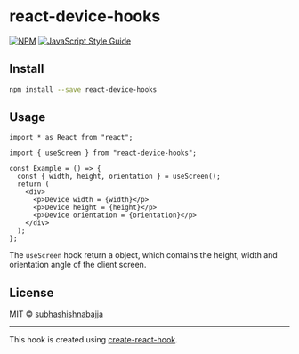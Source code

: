 # react-device-hooks

>

[![NPM](https://img.shields.io/npm/v/react-device-hooks.svg)](https://www.npmjs.com/package/react-device-hooks) [![JavaScript Style Guide](https://img.shields.io/badge/code_style-standard-brightgreen.svg)](https://standardjs.com)

## Install

```bash
npm install --save react-device-hooks
```

## Usage

```tsx
import * as React from "react";

import { useScreen } from "react-device-hooks";

const Example = () => {
  const { width, height, orientation } = useScreen();
  return (
    <div>
      <p>Device width = {width}</p>
      <p>Device height = {height}</p>
      <p>Device orientation = {orientation}</p>
    </div>
  );
};
```

The `useScreen` hook return a object, which contains the height, width and orientation angle of the client screen.

## License

MIT © [subhashishnabajja](https://github.com/subhashishnabajja)

---

This hook is created using [create-react-hook](https://github.com/hermanya/create-react-hook).
